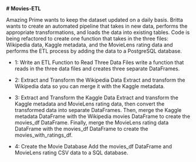 **# Movies-ETL**

Amazing Prime wants to keep the dataset updated on a daily basis. Britta wants to create an automated pipeline that takes in new data, performs the appropriate transformations, and loads the data into existing tables. Code is being refactored to create one function that takes in the three files: Wikipedia data, Kaggle metadata, and the MovieLens rating data and performs the ETL process by adding the data to a PostgreSQL database.

- 1: Write an ETL Function to Read Three Data Files
write a function that reads in the three data files and creates three separate DataFrames.

- 2: Extract and Transform the Wikipedia Data
Extract and transform the Wikipedia data so you can merge it with the Kaggle metadata. 

- 3: Extract and Transform the Kaggle Data
Extract and transform the Kaggle metadata and MovieLens rating data, then convert the transformed data into separate DataFrames. Then, merge the Kaggle metadata DataFrame with the Wikipedia movies DataFrame to create the movies_df DataFrame. Finally, merge the MovieLens rating data DataFrame with the movies_df DataFrame to create the movies_with_ratings_df.

- 4: Create the Movie Database
Add the movies_df DataFrame and MovieLens rating CSV data to a SQL database.
